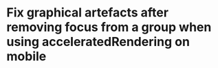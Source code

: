 # Fix graphical artefacts after removing focus from a group when using acceleratedRendering on mobile